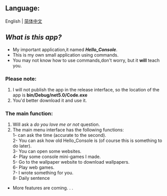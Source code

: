  ## **Language**:
English | [简体中文](https://github.com/Kawla-ovo/Hello_Console/blob/master/README_Chinese.md)  
## ***What is this app?***
- My important application,it named ***Hello_Console***.
- This is my own small application using commands.  
- You may not know how to use commands,don't worry, but it **will** teach you.  
### **Please note**:  
1.  I will not publish the app in the release interface, so the location of the app is **bin/Debug/net5.0/Code.exe**  
2. You'd better download it and use it.
### **The main function:**
1. Will ask a *do you love me or not* question.  
2. The main menu interface has the following functions:  
1- can ask the time (accurate to the second).  
2- You can ask how old Hello_Console is (of course this is something to do later).  
3- You can open some websites.  
4- Play some console mini-games I made.  
5- Go to the wallpaper website to download wallpapers.  
6- Play web games.  
7- I wrote something for you.  
8- Daily sentence  
- More features are coming. . .

  


   
